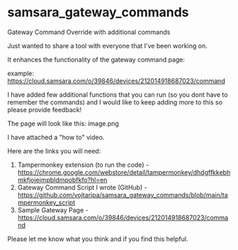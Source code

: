 # samsara_gateway_commands
Gateway Command Override with additional commands

Just wanted to share a tool with everyone that I've been working on.

It enhances the functionality of the gateway command page:

example:
https://cloud.samsara.com/o/39846/devices/212014918687023/command

I have added few additional functions that you can run (so you dont have to remember the commands) and I would like to keep adding more to this so please provide feedback!

The page will look like this:
image.png

I have attached a "how to" video.

Here are the links you will need:

1. Tampermonkey extension (to run the code) -https://chrome.google.com/webstore/detail/tampermonkey/dhdgffkkebhmkfjojejmpbldmpobfkfo?hl=en
2. Gateway Command Script I wrote (GitHub) -https://github.com/vojtaripa/samsara_gateway_commands/blob/main/tampermonkey_script
3. Sample Gateway Page - https://cloud.samsara.com/o/39846/devices/212014918687023/command

Please let me know what you think and if you find this helpful.
